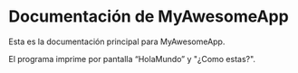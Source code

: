 # Documentación de MyAwesomeApp
Esta es la documentación principal para MyAwesomeApp.

El programa imprime por pantalla “HolaMundo” y "¿Como estas?".
